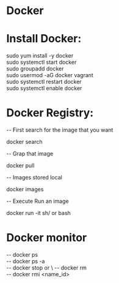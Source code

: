 # Docker

# Install Docker:
 
 sudo yum install -y docker \
 sudo systemctl start docker \
 sudo groupadd docker \
 sudo usermod -aG docker vagrant \
 sudo systemctl restart docker \
 sudo systemctl enable docker
 
 # Docker Registry:
 -- First search for the image that you want

 docker search <name> 

-- Grap that image

docker pull <name>
  
-- Images stored local 

docker images

-- Execute Run an image

docker run -it <name> sh/ or bash
  
# Docker monitor

-- docker ps \
-- docker ps -a \
-- docker stop <name> or <id> \ 
-- docker rm <name>  \
-- docker rmi <name_id>
